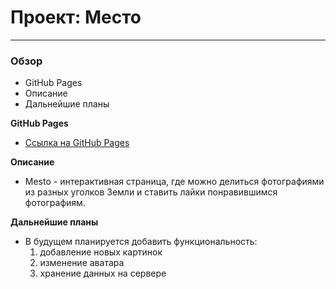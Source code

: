 # Проект: Место
___
### Обзор

* GitHub Pages
* Описание
* Дальнейшие планы

**GitHub Pages**

* [Ссылка на GitHub Pages](https://cloudninefalling.github.io/mesto/index.html)

**Описание**
* Mesto - интерактивная страница, где можно делиться фотографиями из разных уголков Земли и ставить лайки понравившимся фотографиям.

**Дальнейшие планы**

* В будущем планируется добавить функциональность:
  1. добавление новых картинок
  2. изменение аватара
  3. хранение данных на сервере
